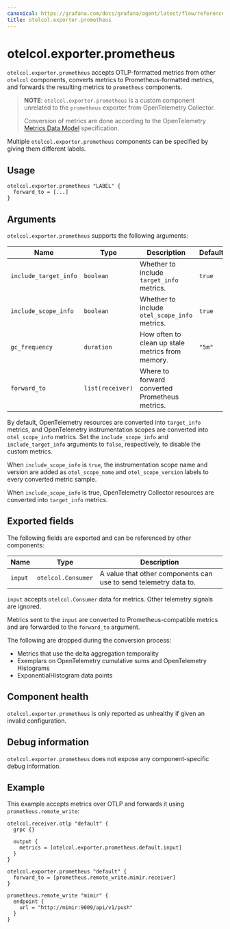 ```yaml
---
canonical: https://grafana.com/docs/grafana/agent/latest/flow/reference/components/otelcol.exporter.prometheus/
title: otelcol.exporter.prometheus
---
```


# otelcol.exporter.prometheus

`otelcol.exporter.prometheus` accepts OTLP-formatted metrics from other
`otelcol` components, converts metrics to Prometheus-formatted metrics,
and forwards the resulting metrics to `prometheus` components.

> **NOTE**: `otelcol.exporter.prometheus` is a custom component unrelated to the
> `prometheus` exporter from OpenTelemetry Collector.
>
> Conversion of metrics are done according to the OpenTelemetry
> [Metrics Data Model][] specification.

Multiple `otelcol.exporter.prometheus` components can be specified by giving them
different labels.

[Metrics Data Model]: https://opentelemetry.io/docs/reference/specification/metrics/data-model/

## Usage

```river
otelcol.exporter.prometheus "LABEL" {
  forward_to = [...]
}
```

## Arguments

`otelcol.exporter.prometheus` supports the following arguments:

Name | Type | Description | Default | Required
---- | ---- | ----------- | ------- | --------
`include_target_info` | `boolean` | Whether to include `target_info` metrics. | `true` | no
`include_scope_info` | `boolean` | Whether to include `otel_scope_info` metrics. | `true` | no
`gc_frequency` | `duration` | How often to clean up stale metrics from memory. | `"5m"` | no
`forward_to` | `list(receiver)` | Where to forward converted Prometheus metrics. | | yes

By default, OpenTelemetry resources are converted into `target_info` metrics,
and OpenTelemetry instrumentation scopes are converted into `otel_scope_info`
metrics. Set the `include_scope_info` and `include_target_info` arguments to
`false`, respectively, to disable the custom metrics.

When `include_scope_info` is `true`, the instrumentation scope name and version
are added as `otel_scope_name` and `otel_scope_version` labels to every
converted metric sample.


When `include_scope_info` is true, OpenTelemetry Collector resources are converted into `target_info` metrics.

## Exported fields

The following fields are exported and can be referenced by other components:

Name | Type | Description
---- | ---- | -----------
`input` | `otelcol.Consumer` | A value that other components can use to send telemetry data to.

`input` accepts `otelcol.Consumer` data for metrics. Other telemetry signals are ignored.

Metrics sent to the `input` are converted to Prometheus-compatible metrics and
are forwarded to the `forward_to` argument.

The following are dropped during the conversion process:

* Metrics that use the delta aggregation temporality
* Exemplars on OpenTelemetry cumulative sums and OpenTelemetry Histograms
* ExponentialHistogram data points

## Component health

`otelcol.exporter.prometheus` is only reported as unhealthy if given an invalid
configuration.

## Debug information

`otelcol.exporter.prometheus` does not expose any component-specific debug
information.

## Example

This example accepts metrics over OTLP and forwards it using
`prometheus.remote_write`:

```river
otelcol.receiver.otlp "default" {
  grpc {}

  output {
    metrics = [otelcol.exporter.prometheus.default.input]
  }
}

otelcol.exporter.prometheus "default" {
  forward_to = [prometheus.remote_write.mimir.receiver]
}

prometheus.remote_write "mimir" {
  endpoint {
    url = "http://mimir:9009/api/v1/push"
  }
}
```
